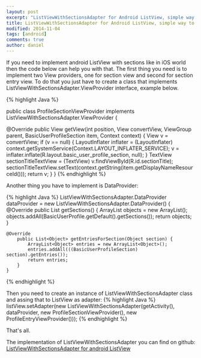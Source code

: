 ```yaml
---
layout: post
excerpt: "ListViewWithSectionsAdapter for Android ListView, simple way to implement list view with sections."
title: ListViewWithSectionsAdapter for Android ListView, simple way to implement list view with sections.
modified: 2014-11-04
tags: [android]
comments: true
author: daniel
---
```


If you need to implement android ListView with sections like in iOS world then the code below can help you with that. The first thing you need is to implement two View providers, one for section view and second for section entry view. To do that you just have to create a class that implements ListViewWithSectionsAdapter.ViewProvider<T> interface, example below.

{% highlight Java %}

public class ProfileSectionViewProvider implements ListViewWithSectionsAdapter.ViewProvider<BasicUserProfileSection> {

@Override
public View getView(int position, View convertView, ViewGroup parent, BasicUserProfileSection item, Context context) {
    View v = convertView;
    if (v == null) {
        LayoutInflater inflater = (LayoutInflater) context.getSystemService(Context.LAYOUT_INFLATER_SERVICE);
        v = inflater.inflate(R.layout.basic_user_profile_section, null);
    }
    TextView sectionTitleTextView = (TextView) v.findViewById(R.id.sectionTitle);
    sectionTitleTextView.setText(context.getString(item.getDisplayNameResourceId()));
    return v;
    }
}
{% endhighlight %}

Another thing you have to implement is DataProvider:

{% highlight Java %}
ListViewWithSectionsAdapter.DataProvider dataProvider = new ListViewWithSectionsAdapter.DataProvider() {
    @Override
    public List<Object> getSections() {
        ArrayList<Object> objects = new ArrayList<Object>();
        objects.addAll(BasicUserProfile.getDefault().getSections());
        return objects;
    }

    @Override
        public List<Object> getEntriesForSection(Object section) {
            ArrayList<Object> entries = new ArrayList<Object>();
            entries.addAll(((BasicUserProfileSection) section).getEntries());
            return entries;
        }
    }
{% endhighlight %}

Then you need to create an instance of ListViewWithSectionsAdapter class and assing that to ListView as adapter:
{% highlight Java %}
listView.setAdapter(new ListViewWithSectionsAdapter(getActivity(), dataProvider, new ProfileSectionViewProvider(), new ProfileEntryViewProvider()));
{% endhighlight %}

That's all. 

The implementation of ListViewWithSectionsAdapter you can find on github: [ListViewWithSectionsAdapter for android ListView](https://gist.github.com/danielmakurat/2ed33ef7a3d1100149ef)
